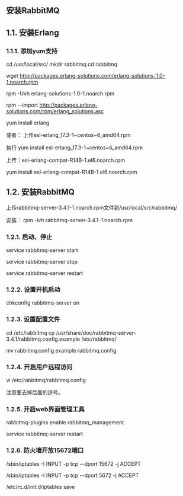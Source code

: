 ## 安装RabbitMQ

## 1.1.  安装Erlang
### 1.1.1.   添加yum支持
cd /usr/local/src/
mkdir rabbitmq
cd rabbitmq
 
wget http://packages.erlang-solutions.com/erlang-solutions-1.0-1.noarch.rpm

rpm -Uvh erlang-solutions-1.0-1.noarch.rpm
 
rpm --import http://packages.erlang-solutions.com/rpm/erlang_solutions.asc
 
yum install erlang
 
或者：
上传esl-erlang_17.3-1~centos~6_amd64.rpm

执行 yum install esl-erlang_17.3-1~centos~6_amd64.rpm
 
上传：esl-erlang-compat-R14B-1.el6.noarch.rpm

yum install esl-erlang-compat-R14B-1.el6.noarch.rpm
 
## 1.2.  安装RabbitMQ
上传rabbitmq-server-3.4.1-1.noarch.rpm文件到/usr/local/src/rabbitmq/

安装：
rpm -ivh rabbitmq-server-3.4.1-1.noarch.rpm
 
### 1.2.1.   启动、停止
service rabbitmq-server start

service rabbitmq-server stop

service rabbitmq-server restart


### 1.2.2.   设置开机启动
chkconfig rabbitmq-server on

### 1.2.3.   设置配置文件
cd /etc/rabbitmq
cp /usr/share/doc/rabbitmq-server-3.4.1/rabbitmq.config.example /etc/rabbitmq/
 
mv rabbitmq.config.example rabbitmq.config

### 1.2.4.   开启用户远程访问
vi /etc/rabbitmq/rabbitmq.config

注意要去掉后面的逗号。

### 1.2.5.   开启web界面管理工具
rabbitmq-plugins enable rabbitmq_management

service rabbitmq-server restart

### 1.2.6.   防火墙开放15672端口
/sbin/iptables -I INPUT -p tcp --dport 15672 -j ACCEPT

/sbin/iptables -I INPUT -p tcp --dport 5672 -j ACCEPT

/etc/rc.d/init.d/iptables save
